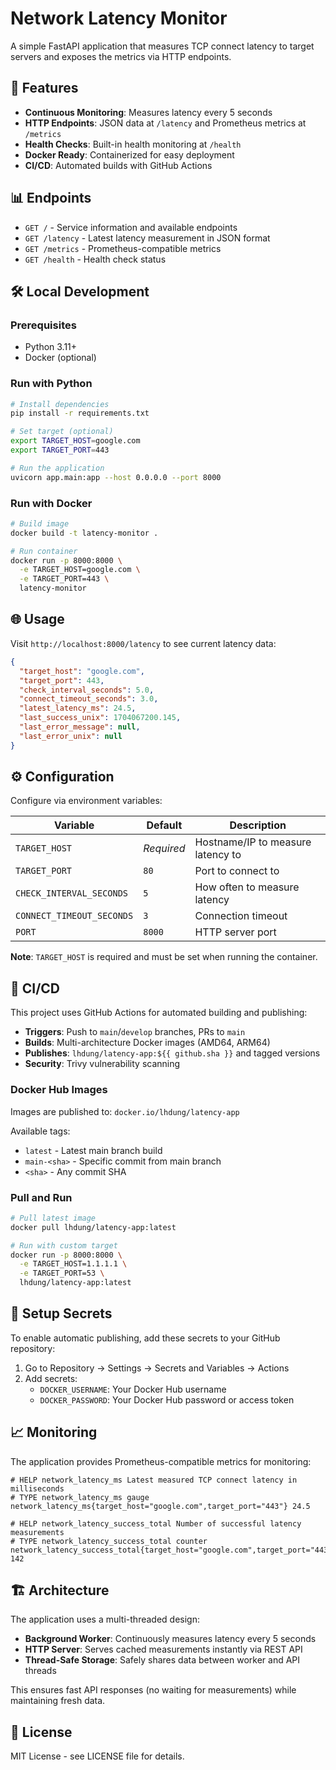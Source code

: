# Network Latency Monitor

A simple FastAPI application that measures TCP connect latency to target servers and exposes the metrics via HTTP endpoints.

## 🚀 Features

- **Continuous Monitoring**: Measures latency every 5 seconds
- **HTTP Endpoints**: JSON data at `/latency` and Prometheus metrics at `/metrics`
- **Health Checks**: Built-in health monitoring at `/health`
- **Docker Ready**: Containerized for easy deployment
- **CI/CD**: Automated builds with GitHub Actions

## 📊 Endpoints

- `GET /` - Service information and available endpoints
- `GET /latency` - Latest latency measurement in JSON format
- `GET /metrics` - Prometheus-compatible metrics
- `GET /health` - Health check status

## 🛠️ Local Development

### Prerequisites
- Python 3.11+
- Docker (optional)

### Run with Python
```bash
# Install dependencies
pip install -r requirements.txt

# Set target (optional)
export TARGET_HOST=google.com
export TARGET_PORT=443

# Run the application
uvicorn app.main:app --host 0.0.0.0 --port 8000
```

### Run with Docker
```bash
# Build image
docker build -t latency-monitor .

# Run container
docker run -p 8000:8000 \
  -e TARGET_HOST=google.com \
  -e TARGET_PORT=443 \
  latency-monitor
```

## 🌐 Usage

Visit `http://localhost:8000/latency` to see current latency data:

```json
{
  "target_host": "google.com",
  "target_port": 443,
  "check_interval_seconds": 5.0,
  "connect_timeout_seconds": 3.0,
  "latest_latency_ms": 24.5,
  "last_success_unix": 1704067200.145,
  "last_error_message": null,
  "last_error_unix": null
}
```

## ⚙️ Configuration

Configure via environment variables:

| Variable | Default | Description |
|----------|---------|-------------|
| `TARGET_HOST` | *Required* | Hostname/IP to measure latency to |
| `TARGET_PORT` | `80` | Port to connect to |
| `CHECK_INTERVAL_SECONDS` | `5` | How often to measure latency |
| `CONNECT_TIMEOUT_SECONDS` | `3` | Connection timeout |
| `PORT` | `8000` | HTTP server port |

**Note**: `TARGET_HOST` is required and must be set when running the container.

## 🔄 CI/CD

This project uses GitHub Actions for automated building and publishing:

- **Triggers**: Push to `main`/`develop` branches, PRs to `main`
- **Builds**: Multi-architecture Docker images (AMD64, ARM64)
- **Publishes**: `lhdung/latency-app:${{ github.sha }}` and tagged versions
- **Security**: Trivy vulnerability scanning

### Docker Hub Images

Images are published to: `docker.io/lhdung/latency-app`

Available tags:
- `latest` - Latest main branch build
- `main-<sha>` - Specific commit from main branch
- `<sha>` - Any commit SHA

### Pull and Run

```bash
# Pull latest image
docker pull lhdung/latency-app:latest

# Run with custom target
docker run -p 8000:8000 \
  -e TARGET_HOST=1.1.1.1 \
  -e TARGET_PORT=53 \
  lhdung/latency-app:latest
```

## 🔧 Setup Secrets

To enable automatic publishing, add these secrets to your GitHub repository:

1. Go to Repository → Settings → Secrets and Variables → Actions
2. Add secrets:
   - `DOCKER_USERNAME`: Your Docker Hub username
   - `DOCKER_PASSWORD`: Your Docker Hub password or access token

## 📈 Monitoring

The application provides Prometheus-compatible metrics for monitoring:

```
# HELP network_latency_ms Latest measured TCP connect latency in milliseconds
# TYPE network_latency_ms gauge
network_latency_ms{target_host="google.com",target_port="443"} 24.5

# HELP network_latency_success_total Number of successful latency measurements
# TYPE network_latency_success_total counter
network_latency_success_total{target_host="google.com",target_port="443"} 142
```

## 🏗️ Architecture

The application uses a multi-threaded design:
- **Background Worker**: Continuously measures latency every 5 seconds
- **HTTP Server**: Serves cached measurements instantly via REST API
- **Thread-Safe Storage**: Safely shares data between worker and API threads

This ensures fast API responses (no waiting for measurements) while maintaining fresh data.

## 📝 License

MIT License - see LICENSE file for details.
